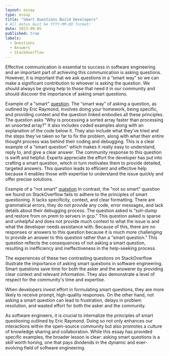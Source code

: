 ```yaml
---
layout: essay
type: essay
title: "Smart Questions Build Developers"
# All dates must be YYYY-MM-DD format!
date: 2023-09-05
published: true
labels:
  - Questions
  - Answers
  - StackOverflow
---
```


Effective communication is essential to success in software engineering and an important part of achieving this communication is asking questions. However, it is important that we ask questions in a “smart way” so we can make a significant contribution to whoever is asking the question. We should always be giving help to those that need it in our community and should discover the importance of asking smart questions.

Example of a "smart" [question](https://stackoverflow.com/questions/11227809/why-is-processing-a-sorted-array-faster-than-processing-an-unsorted-array).
The “smart way” of asking a question, as outlined by Eric Raymond, involves doing your homework, being specific, and providing context and the question linked embodies all these principles. The question asks “Why is processing a sorted array faster than processing an unsorted array?” It also includes coded examples along with an explanation of the code below it. They also include what they’ve tried and the steps they’ve taken so far to fix the problem, along with what their entire thought process was behind their coding and debugging. This is a clear example of a “smart question” which makes it really easy to understand, reply to, and give a clear answer.
The community response to this question is swift and helpful. Experts appreciate the effort the developer has put into crafting a smart question, which in turn motivates them to provide detailed, targeted answers. This question leads to efficient and effective help because it enables those with expertise to understand the issue quickly and offer precise solutions.

Example of a "not smart" [question](https://stackoverflow.com/questions/77049905/solr-dump-and-restore-from-on-prem-to-servers-in-gcp)
In contrast, the "not so smart" question we found on StackOverflow fails to adhere to the principles of smart questioning. It lacks specificity, context, and clear formatting. There are grammatical errors, they do not provide any code, error messages, and lack details about their debugging process. The question asked is “solr-dump and restore from on prem to servers in gcp.” This question asked is sparse and unhelpful and does not provide much context to what the issue is and what the developer needs assistance with. Because of this, there are no responses or answers to this question because it is much more challenging to provide an answer to this question rather than a “smart question.” This question reflects the consequences of not asking a smart question, resulting in inefficiency and ineffectiveness in the help-seeking process.

The experiences of these two contrasting questions on StackOverflow illustrate the importance of asking smart questions in software engineering. Smart questions save time for both the asker and the answerer by providing clear context and relevant information. They also demonstrate a level of respect for the community's time and expertise.

When developers invest effort in formulating smart questions, they are more likely to receive prompt, high-quality responses. On the other hand, not asking a smart question can lead to frustration, delays in problem resolution, and wasted effort for both the asker and the community.

As software engineers, it is crucial to internalize the principles of smart questioning outlined by Eric Raymond. Doing so not only enhances our interactions within the open-source community but also promotes a culture of knowledge sharing and collaboration. While this essay has provided specific examples, the broader lesson is clear: asking smart questions is a skill worth honing, one that pays dividends in the dynamic and ever-evolving field of software engineering.
